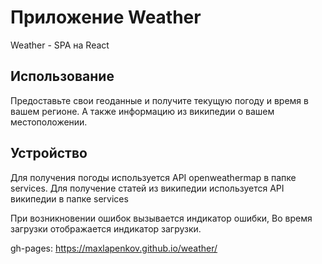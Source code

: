 # Приложение Weather

Weather - SPA на React

## Использование

Предоставьте свои геоданные и получите текущую погоду и время в вашем регионе.
А также информацию из википедии о вашем местоположении.


## Устройство

Для получения погоды используется API openweathermap в папке services.
Для получение статей из википедии используется API википедии в папке services

При возникновении ошибок вызывается индикатор ошибки,
Во время загрузки отображается индикатор загрузки.

gh-pages: https://maxlapenkov.github.io/weather/
